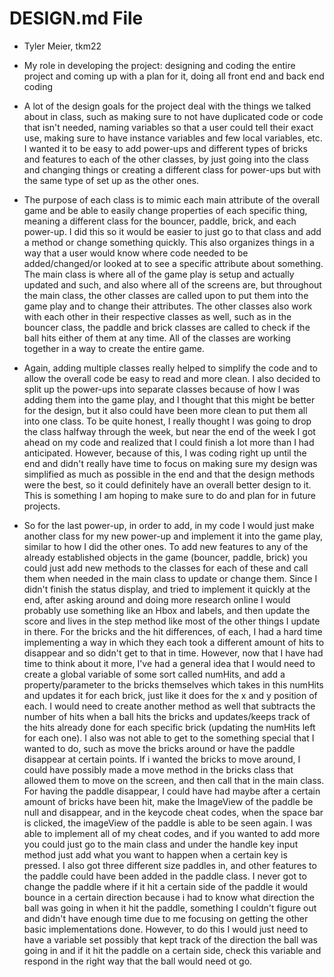 # DESIGN.md File

* Tyler Meier, tkm22

* My role in developing the project: designing and coding the 
entire project and coming up with a plan for it, doing all front
end and back end coding

* A lot of the design goals for the project deal with the 
things we talked about in class, such as making sure to not
have duplicated code or code that isn't needed, naming variables
so that a user could tell their exact use, making sure to
have instance variables and few local variables, etc. I wanted 
it to be easy to add power-ups and different types of bricks and
features to each of the other classes, 
by just going into the class and changing things or creating 
a different class for power-ups but with the same type of set up
as the other ones. 

* The purpose of each class is to mimic each main attribute of
the overall game and be able to easily  change properties of each specific 
thing, meaning a different class for the bouncer, paddle, brick,
and each power-up. I did this so it would be easier to just
go to that class and add a method or change something quickly.
This also organizes things in a way that a  user would know 
where code needed to be added/changed/or looked at to see a 
specific attribute about something. The main class is where all
of the game play is setup and actually updated and such, and also
where all of the screens are, but throughout the main class, the 
other classes are called upon to put them into the game play and to 
change their attributes. The other classes also work with each other 
in their respective classes as well, such as in the bouncer class, 
the paddle and brick classes are called to check if the ball hits 
either of them at any time. All of the classes are working 
together in a way to create the entire game.

* Again, adding multiple classes really helped to simplify the 
code and to allow the overall code be easy to read and more clean.
I also decided to split up the power-ups into separate classes 
because of how I was adding them into the game play, and I thought
that this might be better for the design, but it also could have 
been more clean to put them all into one class. To be quite honest,
I really thought I was going to drop the class halfway through the 
week, but near  the end of the week I got ahead on my code and realized
that I could finish a lot more than I had anticipated. However, because
of this, I was coding right up until the end and didn't really have time
to focus on making sure my design was simplified as much as possible
in the end and that the design methods were the best, so it could definitely
have an overall better design to it. This is something I am hoping to make sure
to do and plan for in future projects.

* So for the last power-up, in order to add, in my code I would
just make another class for my new power-up and implement it into the game play,
similar to how I did the other ones. To add new features to any of the already
established objects in the game (bouncer, paddle, brick) you could just add
new methods to the classes for each of these and call them when
needed in the main class to update or change them. Since I didn't finish
the status display, and tried to implement it quickly at the end, 
after asking around and doing more research online I would probably use something
like an Hbox and labels, and then update the score and lives in the step method like
most of the other things I update in there. For the bricks and the hit differences,
of each, I had a hard time implementing a way in which they each took a 
different amount of hits to disappear and so didn't get to that in time. However, now
that I have had time to think about it more, I've had a general idea that I would
need to create a global variable of some sort called numHits, and add a property/parameter
to the bricks themselves which takes in this numHits and updates it for each brick, just like 
it does for the x and y position of each. I would need to create another method as
well that subtracts the number of hits when a ball hits the bricks and updates/keeps track
of the hits already done for each specific brick (updating the numHits left for each one).
I also was not able to get to the something special that I wanted to do, such  as move the
bricks around or have the paddle disappear at certain points. If i wanted the bricks to move around, 
I could have possibly made a move method in the bricks class that allowed them to move on the screen,
and then call that in the main class. For having the paddle disappear, I could have had maybe after
a certain amount of bricks have been hit, make the ImageView of the paddle be null and disappear, and
in the keycode cheat codes, when the space bar is clicked, the imageView of the paddle is able to be 
seen again. I was able to implement all of my cheat codes, and if you wanted to add more
you could just go to the main class and under the handle key input method just
add what you want to happen when a certain key is pressed. I also got three
different size paddles in, and other features to the paddle could have been added 
in the paddle class. I never got to change the paddle where if it hit a certain side
of the paddle it would bounce in a certain direction because i had to know what direction
the ball was going in when it hit the paddle, something I couldn't figure out and 
didn't have enough time due to me focusing on getting the other basic implementations
done. However, to do this I would just need to have a variable set possibly that kept track
of the direction the ball was going in and if it hit the paddle on a certain side, check this variable
and respond in the right way that the ball would need ot go.


